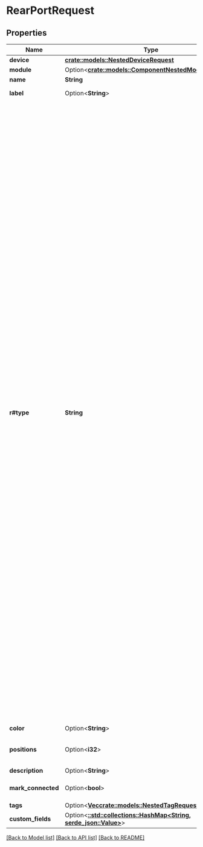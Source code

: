 # RearPortRequest

## Properties

Name | Type | Description | Notes
------------ | ------------- | ------------- | -------------
**device** | [**crate::models::NestedDeviceRequest**](NestedDeviceRequest.md) |  | 
**module** | Option<[**crate::models::ComponentNestedModuleRequest**](ComponentNestedModuleRequest.md)> |  | [optional]
**name** | **String** |  | 
**label** | Option<**String**> | Physical label | [optional]
**r#type** | **String** | * `8p8c` - 8P8C * `8p6c` - 8P6C * `8p4c` - 8P4C * `8p2c` - 8P2C * `6p6c` - 6P6C * `6p4c` - 6P4C * `6p2c` - 6P2C * `4p4c` - 4P4C * `4p2c` - 4P2C * `gg45` - GG45 * `tera-4p` - TERA 4P * `tera-2p` - TERA 2P * `tera-1p` - TERA 1P * `110-punch` - 110 Punch * `bnc` - BNC * `f` - F Connector * `n` - N Connector * `mrj21` - MRJ21 * `fc` - FC * `lc` - LC * `lc-pc` - LC/PC * `lc-upc` - LC/UPC * `lc-apc` - LC/APC * `lsh` - LSH * `lsh-pc` - LSH/PC * `lsh-upc` - LSH/UPC * `lsh-apc` - LSH/APC * `lx5` - LX.5 * `lx5-pc` - LX.5/PC * `lx5-upc` - LX.5/UPC * `lx5-apc` - LX.5/APC * `mpo` - MPO * `mtrj` - MTRJ * `sc` - SC * `sc-pc` - SC/PC * `sc-upc` - SC/UPC * `sc-apc` - SC/APC * `st` - ST * `cs` - CS * `sn` - SN * `sma-905` - SMA 905 * `sma-906` - SMA 906 * `urm-p2` - URM-P2 * `urm-p4` - URM-P4 * `urm-p8` - URM-P8 * `splice` - Splice * `other` - Other | 
**color** | Option<**String**> |  | [optional]
**positions** | Option<**i32**> | Number of front ports which may be mapped | [optional]
**description** | Option<**String**> |  | [optional]
**mark_connected** | Option<**bool**> | Treat as if a cable is connected | [optional]
**tags** | Option<[**Vec<crate::models::NestedTagRequest>**](NestedTagRequest.md)> |  | [optional]
**custom_fields** | Option<[**::std::collections::HashMap<String, serde_json::Value>**](serde_json::Value.md)> |  | [optional]

[[Back to Model list]](../README.md#documentation-for-models) [[Back to API list]](../README.md#documentation-for-api-endpoints) [[Back to README]](../README.md)


